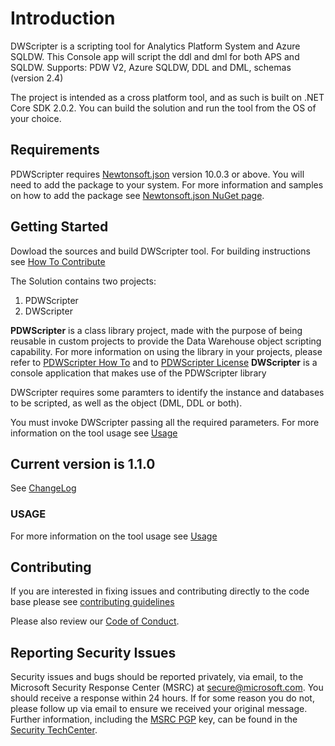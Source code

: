 # Introduction

DWScripter is a scripting tool for Analytics Platform System and Azure SQLDW. This Console app will script the ddl and dml for both APS and SQLDW.
Supports: PDW V2, Azure SQLDW, DDL and DML, schemas (version 2.4)

The project is intended as a cross platform tool, and as such is built on .NET Core SDK 2.0.2. You can build the solution and run the tool from the OS of your choice.

## Requirements

PDWScripter requires [Newtonsoft.json](https://github.com/JamesNK/Newtonsoft.Json) version 10.0.3 or above. You will need to add the package to your system. For more information and samples on how to add the package see [Newtonsoft.json NuGet page](https://www.nuget.org/packages/Newtonsoft.Json).

## Getting Started

Dowload the sources and build DWScripter tool. For building instructions see [How To Contribute](./HOW_TO_CONTRIBUTE.md)

The Solution contains two projects:

1. PDWScripter
2. DWScripter

**PDWScripter** is a class library project, made with the purpose of being reusable in custom projects to provide the Data Warehouse object scripting capability. For more information on using the library in your projects, please refer to [PDWScripter How To](./src/PDWScripter/Docs/PDWScripter_How_to.md) and to [PDWScripter License](./src/PDWScripter/Docs/LICENSE)
**DWScripter** is a console application that makes use of the PDWScripter library

DWScripter requires some paramters to identify the instance and databases to be scripted, as well as the object (DML, DDL or both).

You must invoke DWScripter passing all the required parameters.
For more information on the tool usage see [Usage](./USAGE.md)

## Current version is 1.1.0

See [ChangeLog](./ChangeLog.md)

### USAGE

For more information on the tool usage see [Usage](./USAGE.md)

## Contributing

If you are interested in fixing issues and contributing directly to the code base please see [contributing guidelines](./CONTRIBUTING.md)

Please also review our [Code of Conduct](https://opensource.microsoft.com/codeofconduct/).

## Reporting Security Issues

Security issues and bugs should be reported privately, via email, to the Microsoft Security
Response Center (MSRC) at [secure@microsoft.com](mailto:secure@microsoft.com). You should
receive a response within 24 hours. If for some reason you do not, please follow up via
email to ensure we received your original message. Further information, including the
[MSRC PGP](https://technet.microsoft.com/en-us/security/dn606155) key, can be found in
the [Security TechCenter](https://technet.microsoft.com/en-us/security/default).
